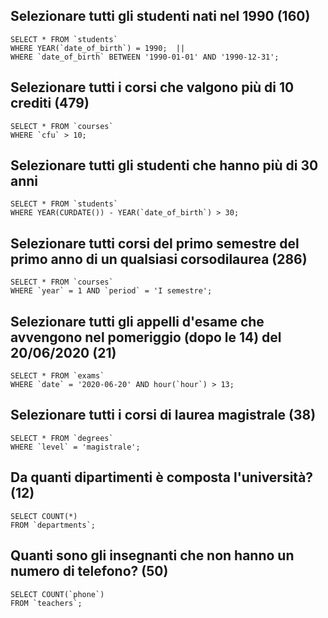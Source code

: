 ## Selezionare tutti gli studenti nati nel 1990 (160)

    SELECT * FROM `students` 
    WHERE YEAR(`date_of_birth`) = 1990;  || 
    WHERE `date_of_birth` BETWEEN '1990-01-01' AND '1990-12-31';

## Selezionare tutti i corsi che valgono più di 10 crediti (479)

    SELECT * FROM `courses` 
    WHERE `cfu` > 10;

## Selezionare tutti gli studenti che hanno più di 30 anni
    SELECT * FROM `students`
    WHERE YEAR(CURDATE()) - YEAR(`date_of_birth`) > 30;

## Selezionare tutti corsi del primo semestre del primo anno di un qualsiasi corsodilaurea (286)
    SELECT * FROM `courses`  
    WHERE `year` = 1 AND `period` = 'I semestre';

## Selezionare tutti gli appelli d'esame che avvengono nel pomeriggio (dopo le 14) del 20/06/2020 (21)

    SELECT * FROM `exams` 
    WHERE `date` = '2020-06-20' AND hour(`hour`) > 13;

## Selezionare tutti i corsi di laurea magistrale (38)

    SELECT * FROM `degrees`
    WHERE `level` = 'magistrale';


## Da quanti dipartimenti è composta l'università? (12)

    SELECT COUNT(*) 
    FROM `departments`;

## Quanti sono gli insegnanti che non hanno un numero di telefono? (50)
    SELECT COUNT(`phone`) 
    FROM `teachers`;